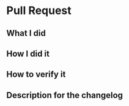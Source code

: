 <!--
Customized from the template
(https://github.com/docker/cli/blob/master/.github/PULL_REQUEST_TEMPLATE.md)

Please make sure you've read and understood our contributing guidelines;
https://github.com/ZupIT/ritchie-formulas/blob/master/CONTRIBUTING.md

For additional information on our contributing process, read our contributing
guide https://docs.ritchiecli.io/community

Please provide the following information:
-->

<!-- markdownlint-disable MD018 -->

# Pull Request

## What I did

## How I did it

## How to verify it

## Description for the changelog
<!--
Write a short (one line) summary that describes the changes in this
pull request for inclusion in the changelog:
-->
